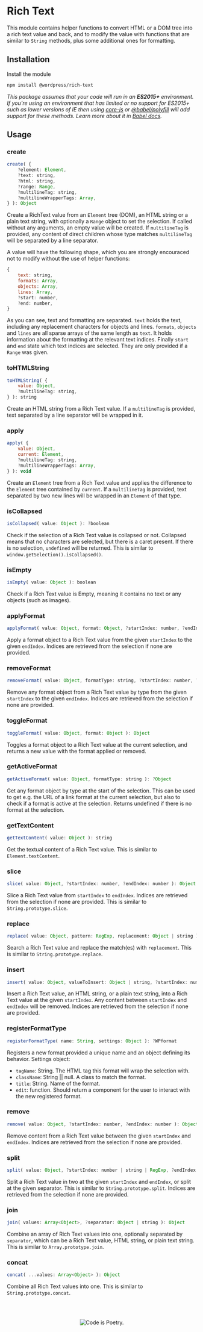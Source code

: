 # Rich Text

This module contains helper functions to convert HTML or a DOM tree into a rich text value and back, and to modify the value with functions that are similar to `String` methods, plus some additional ones for formatting.

## Installation

Install the module

```bash
npm install @wordpress/rich-text
```

_This package assumes that your code will run in an **ES2015+** environment. If you're using an environment that has limited or no support for ES2015+ such as lower versions of IE then using [core-js](https://github.com/zloirock/core-js) or [@babel/polyfill](https://babeljs.io/docs/en/next/babel-polyfill) will add support for these methods. Learn more about it in [Babel docs](https://babeljs.io/docs/en/next/caveats)._

## Usage

### create

```js
create( {
	?element: Element,
	?text: string,
	?html: string,
	?range: Range,
	?multilineTag: string,
	?multilineWrapperTags: Array,
} ): Object
```

Create a RichText value from an `Element` tree (DOM), an HTML string or a plain text string, with optionally a `Range` object to set the selection. If called without any arguments, an empty value will be created. If `multilineTag` is provided, any content of direct children whose type matches `multilineTag` will be separated by a line separator.

A value will have the following shape, which you are strongly encouraced not to modify without the use of helper functions:

```js
{
	text: string,
	formats: Array,
	objects: Array,
	lines: Array,
	?start: number,
	?end: number,
}
```

As you can see, text and formatting are separated. `text` holds the text, including any replacement characters for objects and lines. `formats`, `objects` and `lines` are all sparse arrays of the same length as `text`. It holds information about the formatting at the relevant text indices. Finally `start` and `end` state which text indices are selected. They are only provided if a `Range` was given.

### toHTMLString

```js
toHTMLString( {
	value: Object,
	?multilineTag: string,
} ): string
```

Create an HTML string from a Rich Text value. If a `multilineTag` is provided, text separated by a line separator will be wrapped in it.

### apply

```js
apply( {
	value: Object,
	current: Element,
	?multilineTag: string,
	?multilineWrapperTags: Array,
} ): void
```

Create an `Element` tree from a Rich Text value and applies the difference to the `Element` tree contained by `current`. If a `multilineTag` is provided, text separated by two new lines will be wrapped in an `Element` of that type.

### isCollapsed

```js
isCollapsed( value: Object ): ?boolean
```

Check if the selection of a Rich Text value is collapsed or not. Collapsed means that no characters are selected, but there is a caret present. If there is no selection, `undefined` will be returned. This is similar to `window.getSelection().isCollapsed()`.

### isEmpty

```js
isEmpty( value: Object ): boolean
```

Check if a Rich Text value is Empty, meaning it contains no text or any objects (such as images).

### applyFormat

```js
applyFormat( value: Object, format: Object, ?startIndex: number, ?endIndex: number ): Object
```

Apply a format object to a Rich Text value from the given `startIndex` to the given `endIndex`. Indices are retrieved from the selection if none are provided.

### removeFormat

```js
removeFormat( value: Object, formatType: string, ?startIndex: number, ?endIndex: number ): Object
```

Remove any format object from a Rich Text value by type from the given `startIndex` to the given `endIndex`. Indices are retrieved from the selection if none are provided.

### toggleFormat

```js
toggleFormat( value: Object, format: Object ): Object
```

Toggles a format object to a Rich Text value at the current selection, and returns a new value with the format applied or removed.

### getActiveFormat

```js
getActiveFormat( value: Object, formatType: string ): ?Object
```

Get any format object by type at the start of the selection. This can be used to get e.g. the URL of a link format at the current selection, but also to check if a format is active at the selection. Returns undefined if there is no format at the selection.

### getTextContent

```js
getTextContent( value: Object ): string
```

Get the textual content of a Rich Text value. This is similar to `Element.textContent`.

### slice

```js
slice( value: Object, ?startIndex: number, ?endIndex: number ): Object
```

Slice a Rich Text value from `startIndex` to `endIndex`. Indices are retrieved from the selection if none are provided. This is similar to `String.prototype.slice`.

### replace

```js
replace( value: Object, pattern: RegExp, replacement: Object | string ): Object
```

Search a Rich Text value and replace the match(es) with `replacement`. This is similar to `String.prototype.replace`.

### insert

```js
insert( value: Object, valueToInsert: Object | string, ?startIndex: number, ?endIndex: number ): Object
```

Insert a Rich Text value, an HTML string, or a plain text string, into a Rich Text value at the given `startIndex`. Any content between `startIndex` and `endIndex` will be removed. Indices are retrieved from the selection if none are provided.

### registerFormatType

```js
registerFormatType( name: String, settings: Object ): ?WPformat
```

Registers a new format provided a unique name and an object defining its behavior. Settings object:

- `tagName`: String. The HTML tag this format will wrap the selection with.
- `className`: String || null. A class to match the format.
- `title`: String. Name of the format.
- `edit`: function. Should return a component for the user to interact with the new registered format.

### remove

```js
remove( value: Object, ?startIndex: number, ?endIndex: number ): Object
```

Remove content from a Rich Text value between the given `startIndex` and `endIndex`. Indices are retrieved from the selection if none are provided.

### split

```js
split( value: Object, ?startIndex: number | string | RegExp, ?endIndex: number ): Array<Object>
```

Split a Rich Text value in two at the given `startIndex` and `endIndex`, or split at the given separator. This is similar to `String.prototype.split`. Indices are retrieved from the selection if none are provided.

### join

```js
join( values: Array<Object>, ?separator: Object | string ): Object
```

Combine an array of Rich Text values into one, optionally separated by `separator`, which can be a Rich Text value, HTML string, or plain text string. This is similar to `Array.prototype.join`.

### concat

```js
concat( ...values: Array<Object> ): Object
```

Combine all Rich Text values into one. This is similar to `String.prototype.concat`.

<br/><br/><p align="center"><img src="https://s.w.org/style/images/codeispoetry.png?1" alt="Code is Poetry." /></p>
